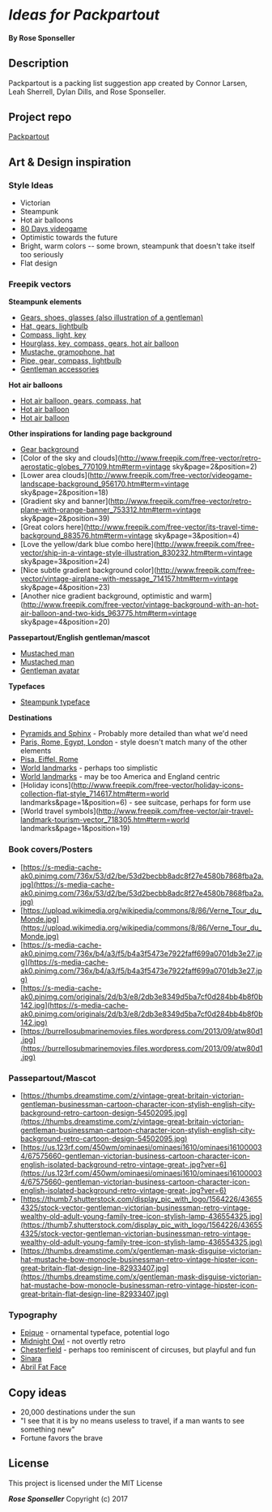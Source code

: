 # _Ideas for Packpartout_

#### By **Rose Sponseller**

## Description

Packpartout is a packing list suggestion app created by Connor Larsen, Leah Sherrell, Dylan Dills, and Rose Sponseller.

## Project repo

[Packpartout](https://github.com/conesgnomes/packpartout)

## Art & Design inspiration

### Style Ideas

* Victorian
* Steampunk
* Hot air balloons
* [80 Days videogame](http://www.inklestudios.com/80days/)
* Optimistic towards the future
* Bright, warm colors -- some brown, steampunk that doesn't take itself too seriously
* Flat design

### Freepik vectors

**Steampunk elements**
* [Gears, shoes, glasses (also illustration of a gentleman)](http://www.freepik.com/free-vector/steampunk-element-collection_839669.htm#term=steampunk&page=1&position=22)
* [Hat, gears, lightbulb](http://www.freepik.com/free-vector/steampunk-element-collection_838441.htm#term=steampunk&page=1&position=14)
* [Compass, light, key](http://www.freepik.com/free-vector/steampunk-elements-pack-in-flat-design_842451.htm#term=steampunk&page=1&position=40)
* [Hourglass, key, compass, gears, hot air balloon](http://www.freepik.com/free-vector/golden-elements-in-steampunk-style_840437.htm#term=steampunk&page=2&position=9)
* [Mustache, gramophone, hat](http://www.freepik.com/free-vector/elements-in-steampunk-design_840072.htm#term=steampunk&page=2&position=23)
* [Pipe, gear, compass, lightbulb](http://www.freepik.com/free-vector/steampunk-elements_840071.htm#term=steampunk&page=2&position=29)
* [Gentleman accessories](http://www.freepik.com/free-vector/gentleman-accessories_778742.htm#term=gentleman&page=1&position=20)


**Hot air balloons**
* [Hot air balloon, gears, compass, hat](http://www.freepik.com/free-vector/collection-of-steampunk-elements_839199.htm#term=steampunk&page=1&position=10)
* [Hot air balloon](http://www.freepik.com/free-vector/retro-hot-air-balloon_780869.htm)
* [Hot air balloon](http://www.freepik.com/free-vector/birthday-card-with-three-hot-air-balloons_715767.htm)


**Other inspirations for landing page background**
* [Gear background](http://www.freepik.com/free-vector/gear-background-with-circles-of-different-colors_966125.htm#term=steampunk&page=3&position=11)
* [Color of the sky and clouds](http://www.freepik.com/free-vector/retro-aerostatic-globes_770109.htm#term=vintage sky&page=2&position=2)
* [Lower area clouds](http://www.freepik.com/free-vector/videogame-landscape-background_956170.htm#term=vintage sky&page=2&position=18)
* [Gradient sky and banner](http://www.freepik.com/free-vector/retro-plane-with-orange-banner_753312.htm#term=vintage sky&page=2&position=39)
* [Great colors here](http://www.freepik.com/free-vector/its-travel-time-background_883576.htm#term=vintage sky&page=3&position=4)
* [Love the yellow/dark blue combo here](http://www.freepik.com/free-vector/ship-in-a-vintage-style-illustration_830232.htm#term=vintage sky&page=3&position=24)
* [Nice subtle gradient background color](http://www.freepik.com/free-vector/vintage-airplane-with-message_714157.htm#term=vintage sky&page=4&position=23)
* [Another nice gradient background, optimistic and warm](http://www.freepik.com/free-vector/vintage-background-with-an-hot-air-balloon-and-two-kids_963775.htm#term=vintage sky&page=4&position=20)

**Passepartout/English gentleman/mascot**
* [Mustached man](http://www.freepik.com/free-vector/movember-striped-background-with-a-nice-character_955857.htm#term=gentleman&page=1&position=34)
* [Mustached man](http://www.freepik.com/free-vector/background-of-gentleman-with-a-mustache-celebrating-movember_955859.htm#term=gentleman&page=1&position=38)
* [Gentleman avatar](http://www.freepik.com/free-vector/worker-avatar-collection_835095.htm#term=gentleman&page=2&position=19)


**Typefaces**
- [Steampunk typeface](http://www.freepik.com/free-vector/alphabet-in-steampunk-style_839752.htm#term=steampunk&page=1&position=42)

**Destinations**

* [Pyramids and Sphinx](http://www.freepik.com/free-vector/travel-egypt_804794.htm#term=pyramids&page=1&position=0) - Probably more detailed than what we'd need
* [Paris, Rome, Egypt, London](http://www.freepik.com/free-vector/world-symbolic-places-stamps-collecion_878935.htm#term=egypt&page=3&position=16) - style doesn't match many of the other elements
* [Pisa, Eiffel, Rome](http://www.freepik.com/free-vector/air-travel-background-with-different-monuments_718303.htm#term=egypt&page=3&position=30)
* [World landmarks](http://www.freepik.com/free-vector/travel-around-the-world-icons_714638.htm#term=egypt&page=4&position=13) - perhaps too simplistic
* [World landmarks](http://www.freepik.com/free-vector/world-city-elements_828622.htm#term=egypt&page=5&position=1) - may be too America and England centric
* [Holiday icons](http://www.freepik.com/free-vector/holiday-icons-collection-flat-style_714617.htm#term=world landmarks&page=1&position=6) - see suitcase, perhaps for form use
* [World travel symbols](http://www.freepik.com/free-vector/air-travel-landmark-tourism-vector_718305.htm#term=world landmarks&page=1&position=19)


### Book covers/Posters

* [https://s-media-cache-ak0.pinimg.com/736x/53/d2/be/53d2becbb8adc8f27e4580b7868fba2a.jpg](https://s-media-cache-ak0.pinimg.com/736x/53/d2/be/53d2becbb8adc8f27e4580b7868fba2a.jpg)
* [https://upload.wikimedia.org/wikipedia/commons/8/86/Verne_Tour_du_Monde.jpg](https://upload.wikimedia.org/wikipedia/commons/8/86/Verne_Tour_du_Monde.jpg)
* [https://s-media-cache-ak0.pinimg.com/736x/b4/a3/f5/b4a3f5473e7922faff699a0701db3e27.jpg](https://s-media-cache-ak0.pinimg.com/736x/b4/a3/f5/b4a3f5473e7922faff699a0701db3e27.jpg)
* [https://s-media-cache-ak0.pinimg.com/originals/2d/b3/e8/2db3e8349d5ba7cf0d284bb4b8f0b142.jpg](https://s-media-cache-ak0.pinimg.com/originals/2d/b3/e8/2db3e8349d5ba7cf0d284bb4b8f0b142.jpg)
* [https://burrellosubmarinemovies.files.wordpress.com/2013/09/atw80d1.jpg](https://burrellosubmarinemovies.files.wordpress.com/2013/09/atw80d1.jpg)

### Passepartout/Mascot

* [https://thumbs.dreamstime.com/z/vintage-great-britain-victorian-gentleman-businessman-cartoon-character-icon-stylish-english-city-background-retro-cartoon-design-54502095.jpg](https://thumbs.dreamstime.com/z/vintage-great-britain-victorian-gentleman-businessman-cartoon-character-icon-stylish-english-city-background-retro-cartoon-design-54502095.jpg)
* [https://us.123rf.com/450wm/ominaesi/ominaesi1610/ominaesi161000034/67575660-gentleman-victorian-business-cartoon-character-icon-english-isolated-background-retro-vintage-great-.jpg?ver=6](https://us.123rf.com/450wm/ominaesi/ominaesi1610/ominaesi161000034/67575660-gentleman-victorian-business-cartoon-character-icon-english-isolated-background-retro-vintage-great-.jpg?ver=6)
* [https://thumb7.shutterstock.com/display_pic_with_logo/1564226/436554325/stock-vector-gentleman-victorian-businessman-retro-vintage-wealthy-old-adult-young-family-tree-icon-stylish-lamp-436554325.jpg](https://thumb7.shutterstock.com/display_pic_with_logo/1564226/436554325/stock-vector-gentleman-victorian-businessman-retro-vintage-wealthy-old-adult-young-family-tree-icon-stylish-lamp-436554325.jpg)
* [https://thumbs.dreamstime.com/x/gentleman-mask-disguise-victorian-hat-mustache-bow-monocle-businessman-retro-vintage-hipster-icon-great-britain-flat-design-line-82933407.jpg](https://thumbs.dreamstime.com/x/gentleman-mask-disguise-victorian-hat-mustache-bow-monocle-businessman-retro-vintage-hipster-icon-great-britain-flat-design-line-82933407.jpg)

### Typography

* [Epique](https://creativemarket.com/Alterdecofont/14503-Epique-typeface) - ornamental typeface, potential logo
* [Midnight Owl](https://creativemarket.com/VintageTypeCo/888992-Midnight-Owl-Display-Font) - not overtly retro
* [Chesterfield](https://creativemarket.com/imagitype/681092-Chesterfield-Typeface) - perhaps too reminiscent of circuses, but playful and fun
* [Sinara](http://designazure.com/wp-content/uploads/2015/08/sinara-font.png)
* [Abril Fat Face](https://www.fontsquirrel.com/fonts/abril-fatface)

## Copy ideas

* 20,000 destinations under the sun
* "I see that it is by no means useless to travel, if a man wants to see something new"
* Fortune favors the brave

## License

This project is licensed under the MIT License

**_Rose Sponseller_** Copyright (c) 2017
